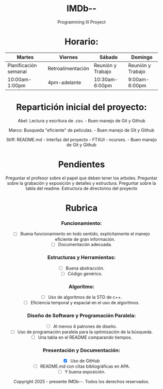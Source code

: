 # IMDb--
Programming III Proyect

# Horario:

| Martes                | Viernes           | Sábado            | Domingo           |
| --------------------- | ----------------- | ----------------- | ----------------- |
| Planificación semanal | Retroalimentación | Reunión y Trabajo | Reunión y Trabajo |
| 10:00am-1:00pm        | 4pm-adelante      | 10:30am-6:00pm    | 9:00am-6:00pm     |
# Repartición inicial del proyecto:
Abel: Lectura y escritura de .csv. - Buen manejo de Git y Github

Marco: Busqueda "eficiente" de peliculas. - Buen manejo de Git y Github

Stiff: README.md - Interfaz del proyecto - FTXUI - ncurses. - Buen manejo de Git y Github

# Pendientes
Preguntar el profesor sobre el papel que deben tener los arboles.
Preguntar sobre la grabación y exposición y detalles y estructura.
Preguntar sobre la tabla del readme.
Estructura de directorios del proyecto
# Rubrica
### Funcionamiento: 
- [ ] Buena funcionamiento en todo sentido, explicitamente el manejo eficiente de gran información.
- [ ] Documentación adecuada.

### Estructuras y Herramientas: 
- [ ] Buena abstracción.
- [ ] Código genérico.

### Algoritmo: 
- [ ] Uso de algoritmos de la STD de c++. 
- [ ] Eficiencia temporal y espacial en el uso de algoritmos.

### Diseño de Software y Programación Paralela: 
- [ ] Al menos 4 patrones de diseño. 
- [ ] Uso de programación paralela para la optimización de la búsqueda. 
- [ ] Una tabla en el README comparando tiempos.

### Presentación y Documentación: 
- [x] Uso de GitHub
- [ ] README.md con citas bibliográficas en APA.
- [ ] Y buena exposición.

<html lang="es">
<head>
  <meta charset="UTF-8">
  <meta name="viewport" content="width=device-width, initial-scale=1.0">
  <title>Copyright</title>
</head>
<body style="text-align: center; margin-top: 20%;">
  Copyright 2025 - presente IMDb--. Todos los derechos reservados.
</body>
</html>
